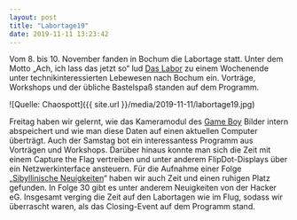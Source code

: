```yaml
---
layout: post
title: "Labortage19"
date: 2019-11-11 13:23:42
---
```

 Vom 8. bis 10. November fanden in Bochum die Labortage statt. Unter dem Motto „Ach, ich lass das jetzt so“ lud [Das Labor](https://das-labor.org/) zu einem Wochenende unter technikinteressierten Lebewesen nach Bochum ein. Vorträge, Workshops und der übliche Bastelspaß standen auf dem Programm.

![Quelle: Chaospott]({{ site.url }}/media/2019-11-11/labortage19.jpg)

 Freitag haben wir gelernt, wie das Kameramodul des [Game Boy](https://en.wikipedia.org/wiki/Game_Boy_Camera) Bilder intern abspeichert und wie man diese Daten auf einen aktuellen Computer überträgt. Auch der Samstag bot ein interessantess Programm aus Vorträgen und Workshops. Darüber hinaus konnte man sich die Zeit mit einem Capture the Flag vertreiben und unter anderem FlipDot-Displays über ein Netzwerkinterface ansteuern. Für die Aufnahme einer Folge „[Sibyllinische Neuigkeiten](https://podcast.chaospott.de/)“ haben wir auch Zeit und einen ruhigen Platz gefunden. In Folge 30 gibt es unter anderem Neuigkeiten von der Hacker eG. Insgesamt verging die Zeit auf den Labortagen wie im Flug, sodass wir überrascht waren, als das Closing-Event auf dem Programm stand.